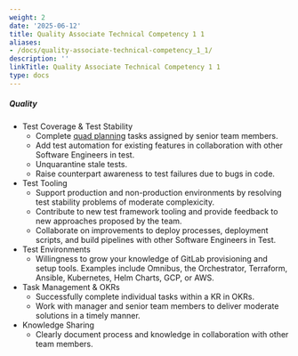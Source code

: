 ```yaml
---
weight: 2
date: '2025-06-12'
title: Quality Associate Technical Competency 1 1
aliases:
- /docs/quality-associate-technical-competency_1_1/
description: ''
linkTitle: Quality Associate Technical Competency 1 1
type: docs
---
```


##### Quality

- Test Coverage & Test Stability
  - Complete [quad planning](https://about.gitlab.com/handbook/engineering/infrastructure/test-platform/quad-planning/) tasks assigned by senior team members.
  - Add test automation for existing features in collaboration with other Software Engineers in test.
  - Unquarantine stale tests.
  - Raise counterpart awareness to test failures due to bugs in code.
- Test Tooling
  - Support production and non-production environments by resolving test stability problems of moderate complexicity.
  - Contribute to new test framework tooling and provide feedback to new approaches proposed by the team.
  - Collaborate on improvements to deploy processes, deployment scripts, and build pipelines with other Software Engineers in Test.
- Test Environments
  - Willingness to grow your knowledge of GitLab provisioning and setup tools. Examples include Omnibus, the Orchestrator, Terraform, Ansible, Kubernetes, Helm Charts, GCP, or AWS.
- Task Management & OKRs
  - Successfully complete individual tasks within a KR in OKRs.
  - Work with manager and senior team members to deliver moderate solutions in a timely manner.
- Knowledge Sharing
  - Clearly document process and knowledge in collaboration with other team members.
